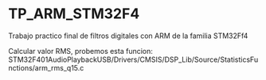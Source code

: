 # TP_ARM_STM32F4
Trabajo practico final de filtros digitales con ARM de la familia STM32Ff4

Calcular valor RMS, probemos esta funcion:
STM32F401AudioPlaybackUSB/Drivers/CMSIS/DSP_Lib/Source/StatisticsFunctions/arm_rms_q15.c

